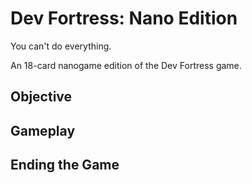 Dev Fortress: Nano Edition
==========================

You can't do everything. 

An 18-card nanogame edition of the Dev Fortress game.


Objective
---------



Gameplay
--------



Ending the Game
---------------

